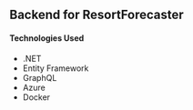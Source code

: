 ## Backend for ResortForecaster 
#### Technologies Used
- .NET
- Entity Framework
- GraphQL
- Azure
- Docker
